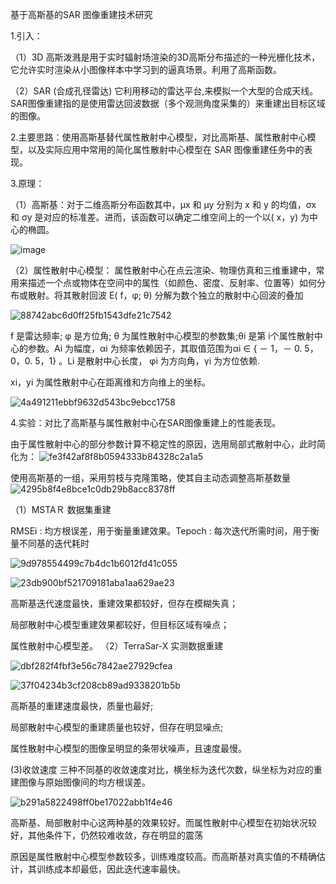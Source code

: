 
基于高斯基的SAR 图像重建技术研究

1.引入：

（1）3D 高斯泼溅是用于实时辐射场渲染的3D高斯分布描述的一种光栅化技术，它允许实时渲染从小图像样本中学习到的逼真场景。利用了高斯函数。

（2）SAR (合成孔径雷达) 它利用移动的雷达平台,来模拟一个大型的合成天线。SAR图像重建指的是使用雷达回波数据（多个观测角度采集的）来重建出目标区域的图像。

2.主要思路：使用高斯基替代属性散射中心模型，对比高斯基、属性散射中心模型，以及实际应用中常用的简化属性散射中心模型在 SAR 图像重建任务中的表现。

3.原理：

（1）高斯基：对于二维高斯分布函数其中，μx 和 μy 分别为 x 和 y 的均值，σx 和 σy 是对应的标准差。进而，该函数可以确定二维空间上的一个以( x，y) 为中心的椭圆。

![image](https://github.com/user-attachments/assets/40a372c4-bf61-4c61-a4c6-e81787a66fb1)

（2）属性散射中心模型：
属性散射中心在点云渲染、物理仿真和三维重建中，常用来描述一个点或物体在空间中的属性（如颜色、密度、反射率、位置等）如何分布或散射。将其散射回波 E( f，φ; θ) 分解为数个独立的散射中心回波的叠加

![88742abc6d0ff25fb1543dfe21c7542](https://github.com/user-attachments/assets/342eeeb8-a0b1-4652-a08b-cf6939e4ddb1)

f 是雷达频率; φ 是方位角; θ 为属性散射中心模型的参数集;θi 是第 i个属性散射中心的参数。Ai 为幅度，αi 为频率依赖因子，其取值范围为αi ∈ { － 1，－ 0. 5，0，0. 5，1} 。Li 是散射中心长度，
φi 为方向角，γi 为方位依赖.

xi，yi 为属性散射中心在距离维和方向维上的坐标。

![4a491211ebbf9632d543bc9ebcc1758](https://github.com/user-attachments/assets/9f7eedc7-30ea-468c-bd94-ee05c3625eaa)


4.实验：对比了高斯基与属性散射中心在SAR图像重建上的性能表现。

由于属性散射中心的部分参数计算不稳定性的原因，选用局部式散射中心，此时简化为：
![fe3f42af8f8b0594333b84328c2a1a5](https://github.com/user-attachments/assets/7e187a7b-0f2c-4364-830b-531ed9f124fa)

使用高斯基的一组，采用剪枝与克隆策略，使其自主动态调整高斯基数量
![4295b8f4e8bce1c0db29b8acc8378ff](https://github.com/user-attachments/assets/b495cad9-8b9d-4aea-acc8-db203a980734)

（1）MSTAＲ 数据集重建

RMSEi : 均方根误差，用于衡量重建效果。Tepoch : 每次迭代所需时间，用于衡量不同基的迭代耗时

![9d978554499c7b4dc1b6012fd41c055](https://github.com/user-attachments/assets/838fd0a3-3165-4a43-a849-94141c139da3)

![23db900bf521709181aba1aa629ae23](https://github.com/user-attachments/assets/1c189451-e759-4140-be7f-65bed6a4858c)

高斯基迭代速度最快，重建效果都较好，但存在模糊失真；

局部散射中心模型重建效果都较好，但目标区域有噪点；

属性散射中心模型差。
（2）TerraSar-X 实测数据重建

![dbf282f4fbf3e56c7842ae27929cfea](https://github.com/user-attachments/assets/942483be-4fe6-4d10-8ad2-b28907321f28)

![37f04234b3cf208cb89ad9338201b5b](https://github.com/user-attachments/assets/a0ab1f47-48d7-4e34-92a8-7449ef3fb040)

高斯基的重建速度最快，质量也最好; 

局部散射中心模型的重建质量也较好，但存在明显噪点; 

属性散射中心模型的图像呈明显的条带状噪声，且速度最慢。

(3)收敛速度
三种不同基的收敛速度对比，横坐标为迭代次数，纵坐标为对应的重建图像与原始图像间的均方根误差。

![b291a5822498ff0be17022abb1f4e46](https://github.com/user-attachments/assets/d00e6d4a-42d6-4894-83ca-46c2d14545ba)

高斯基、局部散射中心这两种基的效果较好。而属性散射中心模型在初始状况较好，其他条件下，仍然较难收敛，存在明显的震荡

原因是属性散射中心模型参数较多，训练难度较高。而高斯基对真实值的不精确估计，其训练成本却最低，因此迭代速率最快。
